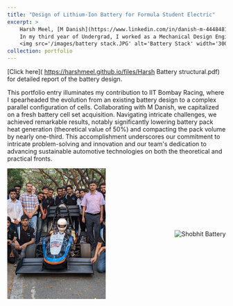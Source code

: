 ```yaml
---
title: "Design of Lithium-Ion Battery for Formula Student Electric"
excerpt: >
    Harsh Meel, [M Danish](https://www.linkedin.com/in/danish-m-444848198/)-Battery Subsystem-Design Engineer-Automotive Engineering<br/>
    In my third year of Undergrad, I worked as a Mechanical Design Engineer for [IIT Bombay Racing](https://www.iitbracing.org/). The team builds a battery-run formula-style car from scratch in a year and competes at Formula Student UK, an international student competition, where we won the Design Event in 2021.<br/>
    <img src='/images/battery stack.JPG' alt='Battery Stack' width='300px'> <img src='/images/battery assembly.png' alt='Battery Assembly' width='300px'>
collection: portfolio
---
```

[Click here]( https://harshmeel.github.io/files/Harsh Battery structural.pdf) for detailed report of the battery design.

This portfolio entry illuminates my contribution to IIT Bombay Racing, where I spearheaded the evolution from an existing battery design to a complex parallel configuration of cells. Collaborating with M Danish, we capitalized on a fresh battery cell set acquisition. Navigating intricate challenges, we achieved remarkable results, notably significantly lowering battery pack heat generation (theoretical value of 50%) and compacting the pack volume by nearly one-third. This accomplishment underscores our commitment to intricate problem-solving and innovation and our team's dedication to advancing sustainable automotive technologies on both the theoretical and practical fronts.


<div style="display: flex; justify-content: space-between; align-items: center;">
  <img src="/images/racing team.jpg" alt="Racing Team" style="max-width: 45%; margin-right: 5px;">
  <img src="/images/shobhit battery.jpg" alt="Shobhit Battery" style="max-width: 45%; margin-left: 5px;">
</div>



